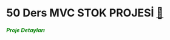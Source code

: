 ﻿# 50 Ders MVC STOK PROJESİ [🚀](https://img.shields.io/badge/Status-Active-brightgreen?style=flat-square)

<h5 style="text:center; color:green">Proje Detayları </h5>